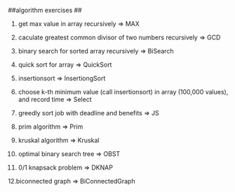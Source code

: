 ##algorithm exercises ##

1. get max value in array recursively => MAX

2. caculate greatest common divisor of two numbers recursively => GCD

3. binary search for sorted array recursively => BiSearch

4. quick sort for array => QuickSort

5. insertionsort => InsertiongSort

6. choose k-th minimum value (call insertionsort) in array (100,000 values), and record time => Select

7. greedly sort job with deadline and benefits => JS

8. prim algorithm => Prim

9. kruskal algorithm => Kruskal

10. optimal binary search tree => OBST

11. 0/1 knapsack problem => DKNAP

12.biconnected graph => BiConnectedGraph

